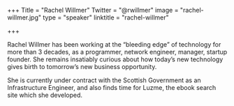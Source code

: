 +++
Title = "Rachel Willmer"
Twitter = "@rwillmer"
image = "rachel-willmer.jpg"
type = "speaker"
linktitle = "rachel-willmer"

+++

Rachel Willmer has been working at the “bleeding edge” of technology for more than 3 decades, as a programmer, network engineer, manager, startup founder. She remains insatiably curious about how today’s new technology gives birth to tomorrow’s new business opportunity.

She is currently under contract with the Scottish Government as an Infrastructure Engineer, and also finds time for Luzme, the ebook search site which she developed.
